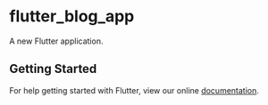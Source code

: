 # flutter_blog_app

A new Flutter application.

## Getting Started

For help getting started with Flutter, view our online
[documentation](https://flutter.io/).
